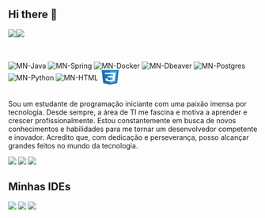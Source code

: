## Hi there 👋


<a href="https://github.com/MarceloNobrega29">
  <table>
    <tr>
      <img height="180" src="https://github-readme-stats.vercel.app/api?username=MarceloNobrega29&show_icons=true&theme=darcula" />
      <img height="180" src="https://github-readme-stats.vercel.app/api/top-langs/?username=MarceloNobrega29&layout=compact&theme=darcula" />
    </tr>
  </table>
</a>



<div style="display: inline_block"><br>
  <img align="center" alt="MN-Java" height="30" width="40" src="https://cdn.jsdelivr.net/gh/devicons/devicon@latest/icons/java/java-original.svg" />   
  <img align="center" alt="MN-Spring" height="30" width="40" src="https://cdn.jsdelivr.net/gh/devicons/devicon@latest/icons/spring/spring-original.svg" /> 
  <img align="center" alt="MN-Docker" height="30" width="40" src="https://cdn.jsdelivr.net/gh/devicons/devicon@latest/icons/docker/docker-plain-wordmark.svg" /> 
  <img align="center" alt="MN-Dbeaver" height="30" width="40" src="https://cdn.jsdelivr.net/gh/devicons/devicon@latest/icons/dbeaver/dbeaver-original.svg" /> 
  <img align="center" alt="MN-Postgres" height="30" width="40" src="https://cdn.jsdelivr.net/gh/devicons/devicon@latest/icons/postgresql/postgresql-original.svg" /> 
  <img align="center" alt="MN-Python" height="30" width="40" src="https://cdn.jsdelivr.net/gh/devicons/devicon@latest/icons/python/python-original.svg" />  
  <img align="center" alt="MN-HTML" height="30" width="40" src="https://cdn.jsdelivr.net/gh/devicons/devicon@latest/icons/html5/html5-original.svg">     
  <img align="center" alt="MN-CSS" height="30" width="40" src="https://raw.githubusercontent.com/devicons/devicon/master/icons/css3/css3-original.svg">
</div>
 
  ## 
  Sou um estudante de programação iniciante com uma paixão imensa por tecnologia. Desde sempre, a área de TI me fascina e motiva a aprender e crescer profissionalmente. Estou constantemente em busca de novos conhecimentos e habilidades para me tornar um desenvolvedor competente e inovador. Acredito que, com dedicação e perseverança, posso alcançar grandes feitos no mundo da tecnologia.

  
<div>  
  <a href="https://www.instagram.com/ferreir4.nb/" target="_blank"><img src="https://img.shields.io/badge/-Instagram-%23E4405F?style=for-the-badge&logo=instagram&logoColor=white" target="_blank"></a>
  <a href = "mailto:nobregamf29@hotmail.com"><img src="https://img.shields.io/badge/-Gmail-%23333?style=for-the-badge&logo=gmail&logoColor=white" target="_blank"></a>
  <a href="https://www.linkedin.com/in/marcelo-n%C3%B3brega-8046752ba/" target="_blank"><img src="https://img.shields.io/badge/-LinkedIn-0078D4?style=for-the-badge&logo=linkedin&logoColor=white" target="_blank"></a> 
  
</div>

## Minhas IDEs

<div>
  <img src="https://img.shields.io/badge/IntelliJ_IDEA-000000.svg?style=for-the-badge&logo=intellij-idea&logoColor=white">
  <img src="https://img.shields.io/badge/Eclipse-333333?style=for-the-badge&logo=eclipse&logoColor=white">
  <img src="https://img.shields.io/badge/Visual_Studio_Code-0078D4?style=for-the-badge&logo=visual%20studio%20code&logoColor=white">

</div>

